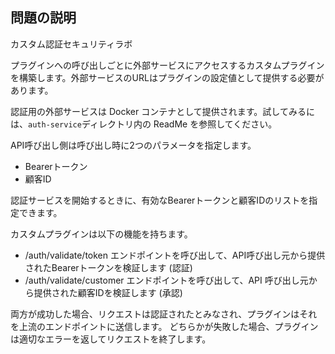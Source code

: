 ## 問題の説明

カスタム認証セキュリティラボ

プラグインへの呼び出しごとに外部サービスにアクセスするカスタムプラグインを構築します。外部サービスのURLはプラグインの設定値として提供する必要があります。

認証用の外部サービスは Docker コンテナとして提供されます。試してみるには、`auth-service`ディレクトリ内の ReadMe を参照してください。

API呼び出し側は呼び出し時に2つのパラメータを指定します。

- Bearerトークン
- 顧客ID

認証サービスを開始するときに、有効なBearerトークンと顧客IDのリストを指定できます。

カスタムプラグインは以下の機能を持ちます。
- /auth/validate/token エンドポイントを呼び出して、API呼び出し元から提供されたBearerトークンを検証します (認証)
- /auth/validate/customer エンドポイントを呼び出して、API 呼び出し元から提供された顧客IDを検証します (承認)

両方が成功した場合、リクエストは認証されたとみなされ、プラグインはそれを上流のエンドポイントに送信します。
どちらかが失敗した場合、プラグインは適切なエラーを返してリクエストを終了します。
